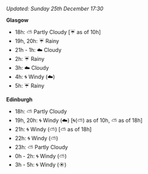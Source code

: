 *Updated: Sunday 25th December 17:30*

**Glasgow**

* 18h: :partly_sunny: Partly Cloudy [:umbrella: as of 10h]
* 19h, 20h: :umbrella: Rainy
* 21h - 1h: :cloud: Cloudy
* 2h: :umbrella: Rainy
* 3h: :cloud: Cloudy
* 4h: :cyclone: Windy (:cloud:)
* 5h: :umbrella: Rainy

**Edinburgh**

* 18h: :partly_sunny: Partly Cloudy
* 19h, 20h: :cyclone: Windy (:cloud:) [:cyclone:(:partly_sunny:) as of 10h, :partly_sunny: as of 18h]
* 21h: :cyclone: Windy (:partly_sunny:) [:partly_sunny: as of 18h]
* 22h: :cyclone: Windy (:partly_sunny:)
* 23h: :partly_sunny: Partly Cloudy
* 0h - 2h: :cyclone: Windy (:partly_sunny:)
* 3h - 5h: :cyclone: Windy (:sunny:)
